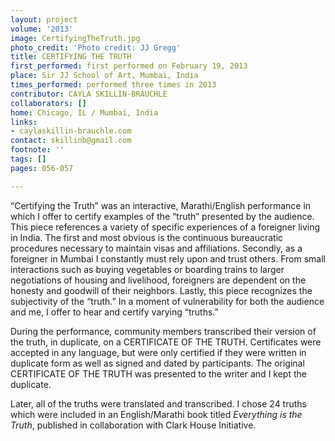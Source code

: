 ```yaml
---
layout: project
volume: '2013'
image: CertifyingTheTruth.jpg
photo_credit: 'Photo credit: JJ Gregg'
title: CERTIFYING THE TRUTH
first_performed: first performed on February 19, 2013
place: Sir JJ School of Art, Mumbai, India
times_performed: performed three times in 2013
contributor: CAYLA SKILLIN-BRAUCHLE
collaborators: []
home: Chicago, IL / Mumbai, India
links:
- caylaskillin-brauchle.com
contact: skillinb@gmail.com
footnote: ''
tags: []
pages: 056-057

---
```


“Certifying the Truth” was an interactive, Marathi/English performance in which I offer to certify examples of the “truth” presented by the audience. This piece references a variety of specific experiences of a foreigner living in India. The first and most obvious is the continuous bureaucratic procedures necessary to maintain visas and affiliations. Secondly, as a foreigner in Mumbai I constantly must rely upon and trust others. From small interactions such as buying vegetables or boarding trains to larger negotiations of housing and livelihood, foreigners are dependent on the honesty and goodwill of their neighbors. Lastly, this piece recognizes the subjectivity of the “truth.” In a moment of vulnerability for both the audience and me, I offer to hear and certify varying “truths.”

During the performance, community members transcribed their version of the truth, in duplicate, on a CERTIFICATE OF THE TRUTH. Certificates were accepted in any language, but were only certified if they were written in duplicate form as well as signed and dated by participants. The original CERTIFICATE OF THE TRUTH was presented to the writer and I kept the duplicate.

Later, all of the truths were translated and transcribed. I chose 24 truths which were included in an English/Marathi book titled _Everything is the Truth_, published in collaboration with Clark House Initiative.

